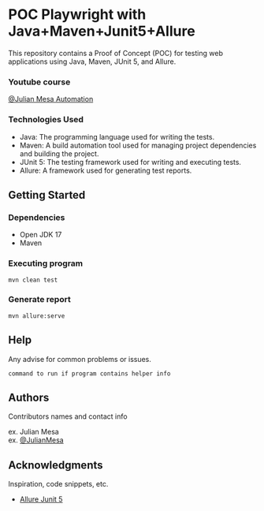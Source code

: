# POC Playwright with Java+Maven+Junit5+Allure

This repository contains a Proof of Concept (POC) for testing web applications using Java, Maven, JUnit 5, and Allure.

### Youtube course
[@Julian Mesa Automation](https://www.youtube.com/watch?v=tQCrA2PZQUE&list=PLeo6Q1inqlOckA9qXKo6V1MarbZas4IRo)

### Technologies Used
* Java: The programming language used for writing the tests.
* Maven: A build automation tool used for managing project dependencies and building the project.
* JUnit 5: The testing framework used for writing and executing tests.
* Allure: A framework used for generating test reports.

## Getting Started

### Dependencies

* Open JDK 17
* Maven
  

### Executing program


```
mvn clean test
```

### Generate report


```
mvn allure:serve
```

## Help

Any advise for common problems or issues.
```
command to run if program contains helper info
```

## Authors

Contributors names and contact info

ex. Julian Mesa  
ex. [@JulianMesa](https://www.linkedin.com/in/julianmesautomation/)



## Acknowledgments

Inspiration, code snippets, etc.
* [Allure Junit 5](https://github.com/allure-examples/junit5-java-maven)
